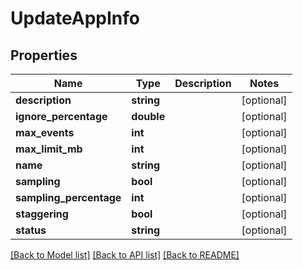 # UpdateAppInfo

## Properties

| Name                    | Type       | Description | Notes      |
| ----------------------- | ---------- | ----------- | ---------- |
| **description**         | **string** |             | [optional] |
| **ignore_percentage**   | **double** |             | [optional] |
| **max_events**          | **int**    |             | [optional] |
| **max_limit_mb**        | **int**    |             | [optional] |
| **name**                | **string** |             | [optional] |
| **sampling**            | **bool**   |             | [optional] |
| **sampling_percentage** | **int**    |             | [optional] |
| **staggering**          | **bool**   |             | [optional] |
| **status**              | **string** |             | [optional] |

[[Back to Model list]](../../README.md#documentation-for-models) [[Back to API list]](../../README.md#documentation-for-api-endpoints) [[Back to README]](../../README.md)
